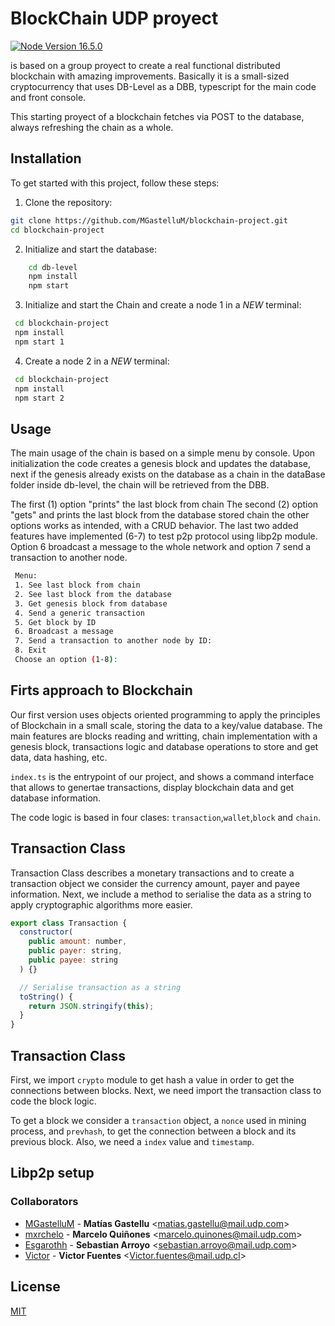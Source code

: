 # <CheloCoin> BlockChain UDP proyect
[![Node Version 16.5.0](https://cdn.iconscout.com/icon/free/png-256/free-node-js-1-1174935.png)](https://nodejs.org/en/blog/release/v16.5.0)

<CheloCoin> is based on a group proyect to create a real functional distributed blockchain with amazing improvements. 
Basically it is a small-sized cryptocurrency that uses DB-Level as a DBB, typescript for the main code and front console.

This starting proyect of a blockchain fetches via POST to the database, always refreshing the chain as a whole. 


## Installation

To get started with this project, follow these steps:

1. Clone the repository:

```bash
git clone https://github.com/MGastelluM/blockchain-project.git
cd blockchain-project
```

2. Initialize and start the database:

```bash
    cd db-level
    npm install
    npm start
```
3.  Initialize and start the Chain and create a node 1 in a *NEW* terminal:

```bash
 cd blockchain-project
 npm install
 npm start 1
```
4.  Create a node 2 in a *NEW* terminal:

```bash
 cd blockchain-project
 npm install
 npm start 2
```

## Usage

The main usage of the chain is based on a simple menu by console. Upon initialization the code creates a genesis block and updates the database, next if the genesis already exists on the database as a chain in the dataBase folder inside db-level, the chain will be retrieved from the DBB. 

The first (1) option "prints" the last block from chain 
The second (2) option "gets" and prints the last block from the database stored chain
the other options works as intended, with a CRUD behavior.
The last two added features have implemented (6-7) to test p2p protocol using libp2p module. Option 6 broadcast a message to the whole network and option 7 send a transaction to another node.

```bash
 Menu:
 1. See last block from chain
 2. See last block from the database
 3. Get genesis block from database
 4. Send a generic transaction
 5. Get block by ID
 6. Broadcast a message
 7. Send a transaction to another node by ID:
 8. Exit
 Choose an option (1-8):
```


## Firts approach to Blockchain

Our first version uses objects oriented programming to apply the principles of Blockchain in a small scale, storing the data to a key/value database. The main features are blocks reading and writting, chain implementation with a genesis block, transactions logic and database operations to store and get data, data hashing, etc.

`index.ts` is the entrypoint of our project, and shows a command interface that allows to genertae transactions, display blockchain data and get database information.

The code logic is based in four clases: `transaction`,`wallet`,`block` and `chain`.



## Transaction Class
Transaction Class describes a monetary transactions and to create a transaction object we consider the currency amount, payer and payee information. Next, we include a method to serialise the data as a string to apply cryptographic algorithms more easier.  

```javascript
export class Transaction {
  constructor(
    public amount: number,
    public payer: string,
    public payee: string
  ) {}

  // Serialise transaction as a string
  toString() {
    return JSON.stringify(this);
  }
}

```

## Transaction Class
First, we import `crypto` module to get hash a value in order to get the connections between blocks. Next, we need import the transaction class to code the block logic.

To get a block we consider a `transaction` object, a `nonce` used in mining process, and `prevhash`, to get the connection between a block and its previous block. Also, we need a `index` value and `timestamp`.


## Libp2p setup



### Collaborators

* [MGastelluM](https://github.com/MGastelluM) -
  **Matías Gastellu** <<matias.gastellu@mail.udp.com>> 
* [mxrchelo](https://github.com/mxrchelo) -
  **Marcelo Quiñones** <<marcelo.quinones@mail.udp.com>> 
* [Esgarothh](https://github.com/Esgarothh) -
  **Sebastian Arroyo** <<sebastian.arroyo@mail.udp.com>> 
* [Victor](https://github.com/Victorn) -
  **Victor Fuentes** <<Victor.fuentes@mail.udp.cl>>

  
## License

[MIT](https://choosealicense.com/licenses/mit/)
